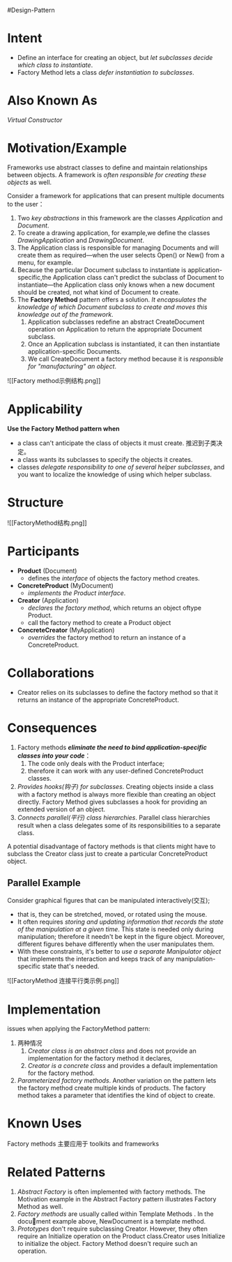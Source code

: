 #Design-Pattern
# Intent
- Define an interface for creating an object, but *let subclasses decide which class to instantiate*. 
- Factory Method lets a class *defer instantiation to subclasses*.

# Also Known As
*Virtual Constructor*

# Motivation/Example
Frameworks use abstract classes to define and maintain relationships between objects. A framework is *often responsible for creating these objects* as well. 

Consider a framework for applications that can present multiple documents to the user：
1. Two *key abstractions* in this framework are the classes *Application* and *Document*. 
2. To create a drawing application, for example,we define the classes *DrawingApplication* and *DrawingDocument*.
3. The Application class is responsible for managing Documents and will create them as required—when the user selects Open() or New() from a menu, for example.
4. Because the particular Document subclass to instantiate is application-specific,the Application class can't predict the subclass of Document to instantiate—the Application class only knows when a new document should be created, not what kind of Document to create. 
5. The **Factory Method** pattern offers a solution. *It encapsulates the knowledge of which Document subclass to create and moves this knowledge out of the framework*.
	1. Application subclasses redefine an abstract CreateDocument operation on Application to return the appropriate Document subclass.
	2. Once an Application subclass is instantiated, it can then instantiate application-specific Documents. 
	3. We call CreateDocument a factory method because it is *responsible for "manufacturing" an object*.

![[Factory method示例结构.png]]

# Applicability 
**Use the Factory Method pattern when** 
- a class can't anticipate the class of objects it must create. 推迟到子类决定。
- a class wants its subclasses to specify the objects it creates. 
- classes *delegate responsibility to one of several helper subclasses*, and you want to localize the knowledge of using which helper subclass.

# Structure
![[FactoryMethod结构.png]]

# Participants 
- **Product** (Document)
	- defines the *interface* of objects the factory method creates. 
- **ConcreteProduct** (MyDocument) 
	- *implements the Product interface*. 
- **Creator** (Application) 
	- *declares the factory method*, which returns an object oftype Product.
	- call the factory method to create a Product object
- **ConcreteCreator** (MyApplication) 
	- *overrides* the factory method to return an instance of a ConcreteProduct.

# Collaborations 
- Creator relies on its subclasses to define the factory method so that it returns an instance of the appropriate ConcreteProduct.

# Consequences 
1. Factory methods ***eliminate the need to bind application-specific classes into your code***：
	1. The code only deals with the Product interface; 
	2. therefore it can work with any user-defined ConcreteProduct classes.
2. *Provides hooks(钩子) for subclasses*. Creating objects inside a class with a factory method is always more flexible than creating an object directly. Factory Method gives subclasses a hook for providing an extended version of an object. 
3. *Connects parallel(平行) class hierarchies*. Parallel class hierarchies result when a class delegates some of its responsibilities to a separate class.

A potential disadvantage of factory methods is that clients might have to subclass the Creator class just to create a particular ConcreteProduct object. 
## Parallel Example
Consider graphical figures that can be manipulated interactively(交互); 
- that is, they can be stretched, moved, or rotated using the mouse.
- It often requires *storing and updating information that records the state of the manipulation at a given time*. This state is needed only during manipulation; therefore it needn't be kept in the figure object. Moreover, different figures behave differently when the user manipulates them.
- With these constraints, it's better to *use a separate Manipulator object* that implements the interaction and keeps track of any manipulation-specific state that's needed. 

![[FactoryMethod 连接平行类示例.png]]

# Implementation 
issues when applying the FactoryMethod pattern: 
1. 两种情况
	1. *Creator class is an abstract class* and does not provide an implementation for the factory method it declares, 
	2. *Creator is a concrete class* and provides a default implementation for the factory method. 
2. *Parameterized factory methods*. Another variation on the pattern lets the factory method create multiple kinds of products. The factory method takes a parameter that identifies the kind of object to create. 

# Known Uses
Factory methods 主要应用于 toolkits and frameworks

# Related Patterns
1. *Abstract Factory* is often implemented with factory methods. The Motivation example in the Abstract Factory pattern illustrates Factory Method as well. 
2. *Factory methods* are usually called within Template Methods . In the document example above, NewDocument is a template method. 
3. *Prototypes*  don't require subclassing Creator. However, they often require an Initialize operation on the Product class.Creator uses Initialize to initialize the object. Factory Method doesn't require such an operation.